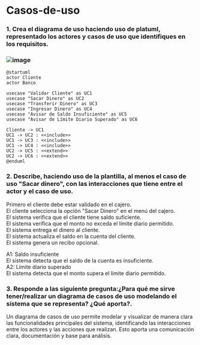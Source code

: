 # Casos-de-uso

### **1. Crea el diagrama de uso haciendo uso de platuml, representado los actores y casos de uso que identifiques en los requisitos\.** 

### ![image](https://github.com/user-attachments/assets/dac88d83-5af3-471e-accd-900a2aef4a74)


```Plantuml
@startuml
actor Cliente
actor Banco

usecase "Validar Cliente" as UC1
usecase "Sacar Dinero" as UC2
usecase "Transferir Dinero" as UC3
usecase "Ingresar Dinero" as UC4
usecase "Avisar de Saldo Insuficiente" as UC5
usecase "Avisar de Límite Diario Superado" as UC6

Cliente -> UC1
UC1 -> UC2 : <<include>>
UC1 -> UC3 : <<include>>
UC1 -> UC4 : <<include>>
UC2 -> UC5 : <<extend>>
UC2 -> UC6 : <<extend>>
@enduml
```
### 

### 

### **2. Describe, haciendo uso de la plantilla, al menos el caso de uso "Sacar dinero", con las interacciones que tiene entre el actor y el caso de uso\.** 

Primero el cliente debe estar validado en el cajero.  
El cliente selecciona la opción "Sacar Dinero" en el menú del cajero.  
El sistema verifica que el cliente tiene saldo suficiente.  
El sistema verifica que el monto no exceda el límite diario permitido.  
El sistema entrega el dinero al cliente.  
El sistema actualiza el saldo en la cuenta del cliente.  
El sistema genera un recibo opcional.

A1: Saldo insuficiente  
El sistema detecta que el saldo de la cuenta es insuficiente.  
A2: Límite diario superado  
El sistema detecta que el monto supera el límite diario permitido.

### 

### **3. Responde a las siguiente pregunta:¿Para qué me sirve tener/realizar un diagrama de casos de uso modelando el sistema que se representa? ¿Qué aporta?\.**

Un diagrama de casos de uso permite modelar y visualizar de manera clara las funcionalidades principales del sistema, identificando las interacciones entre los actores y las acciones que realizan. Esto aporta una comunicación clara, documentación y base para análisis.
